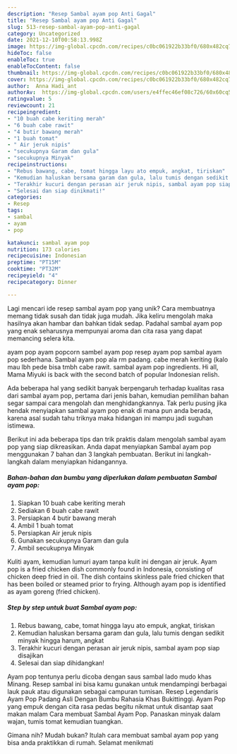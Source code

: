 ```yaml
---
description: "Resep Sambal ayam pop Anti Gagal"
title: "Resep Sambal ayam pop Anti Gagal"
slug: 513-resep-sambal-ayam-pop-anti-gagal
category: Uncategorized
date: 2021-12-10T00:58:13.998Z
image: https://img-global.cpcdn.com/recipes/c0bc061922b33bf0/680x482cq70/sambal-ayam-pop-foto-resep-utama.jpg
hideToc: false
enableToc: true
enableTocContent: false
thumbnail: https://img-global.cpcdn.com/recipes/c0bc061922b33bf0/680x482cq70/sambal-ayam-pop-foto-resep-utama.jpg
cover: https://img-global.cpcdn.com/recipes/c0bc061922b33bf0/680x482cq70/sambal-ayam-pop-foto-resep-utama.jpg
author:  Anna Hadi_ant
authorAv:  https://img-global.cpcdn.com/users/e4ffec46ef08c726/60x60cq50/avatar.jpg
ratingvalue: 5
reviewcount: 21
recipeingredient:
- "10 buah cabe keriting merah"
- "6 buah cabe rawit"
- "4 butir bawang merah"
- "1 buah tomat"
- " Air jeruk nipis"
- "secukupnya Garam dan gula"
- "secukupnya Minyak"
recipeinstructions:
- "Rebus bawang, cabe, tomat hingga layu ato empuk, angkat, tiriskan"
- "Kemudian haluskan bersama garam dan gula, lalu tumis dengan sedikit minyak hingga harum, angkat"
- "Terakhir kucuri dengan perasan air jeruk nipis, sambal ayam pop siap disajikan"
- "Selesai dan siap dinikmati!"
categories:
- Resep
tags:
- sambal
- ayam
- pop

katakunci: sambal ayam pop 
nutrition: 173 calories
recipecuisine: Indonesian
preptime: "PT15M"
cooktime: "PT32M"
recipeyield: "4"
recipecategory: Dinner

---
```



Lagi mencari ide resep sambal ayam pop yang unik? Cara membuatnya memang tidak susah dan tidak juga mudah. Jika keliru mengolah maka hasilnya akan hambar dan bahkan tidak sedap. Padahal sambal ayam pop yang enak seharusnya mempunyai aroma dan cita rasa yang dapat memancing selera kita.


ayam pop ayam popcorn sambel ayam pop resep ayam pop sambal ayam pop sederhana. Sambal ayam pop ala rm padang. cabe merah keriting (kalo mau lbh pede bisa tmbh cabe rawit. sambal ayam pop ingredients. Hi all, Mama Miyuki is back with the second batch of popular Indonesian relish.

Ada beberapa hal yang sedikit banyak berpengaruh terhadap kualitas rasa dari sambal ayam pop, pertama dari jenis bahan, kemudian pemilihan bahan segar sampai cara mengolah dan menghidangkannya. Tak perlu pusing jika hendak menyiapkan sambal ayam pop enak di mana pun anda berada, karena asal sudah tahu triknya maka hidangan ini mampu jadi suguhan istimewa.


Berikut ini ada beberapa tips dan trik praktis dalam mengolah sambal ayam pop yang siap dikreasikan. Anda dapat menyiapkan Sambal ayam pop menggunakan 7 bahan dan 3 langkah pembuatan. Berikut ini langkah-langkah dalam menyiapkan hidangannya.

<!--inarticleads1-->

##### Bahan-bahan dan bumbu yang diperlukan dalam pembuatan Sambal ayam pop:

1. Siapkan 10 buah cabe keriting merah
1. Sediakan 6 buah cabe rawit
1. Persiapkan 4 butir bawang merah
1. Ambil 1 buah tomat
1. Persiapkan  Air jeruk nipis
1. Gunakan secukupnya Garam dan gula
1. Ambil secukupnya Minyak


Kuliti ayam, kemudian lumuri ayam tanpa kulit ini dengan air jeruk. Ayam pop is a fried chicken dish commonly found in Indonesia, consisting of chicken deep fried in oil. The dish contains skinless pale fried chicken that has been boiled or steamed prior to frying. Although ayam pop is identified as ayam goreng (fried chicken). 

<!--inarticleads2-->

##### Step by step untuk buat Sambal ayam pop:

1. Rebus bawang, cabe, tomat hingga layu ato empuk, angkat, tiriskan
1. Kemudian haluskan bersama garam dan gula, lalu tumis dengan sedikit minyak hingga harum, angkat
1. Terakhir kucuri dengan perasan air jeruk nipis, sambal ayam pop siap disajikan
1. Selesai dan siap dihidangkan!

Ayam pop tentunya perlu dicoba dengan saus sambal lado mudo khas Minang. Resep sambal ini bisa kamu gunakan untuk mendampingi berbagai lauk pauk atau digunakan sebagai campuran tumisan. Resep Legendaris Ayam Pop Padang Asli Dengan Bumbu Rahasia Khas Bukittinggi. Ayam Pop yang empuk dengan cita rasa pedas begitu nikmat untuk disantap saat makan malam Cara membuat Sambal Ayam Pop. Panaskan minyak dalam wajan, tumis tomat kemudian tuangkan. 

Gimana nih? Mudah bukan? Itulah cara membuat sambal ayam pop yang bisa anda praktikkan di rumah. Selamat menikmati
